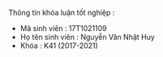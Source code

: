 Thông tin khóa luận tốt nghiệp :
- Mã sinh viên : 17T1021109
- Họ tên sinh viên : Nguyễn Văn Nhật Huy
- Khóa : K41 (2017-2021)
